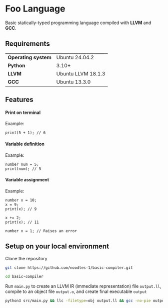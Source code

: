 # Foo Language
Basic statically-typed programming language compiled with **LLVM** and **GCC**.

## Requirements
<table>
    <tr>
        <td> <strong> Operating system </strong> </td>
        <td> Ubuntu 24.04.2 </td>
    </tr>
    <tr>
        <td> <strong> Python </strong> </td>
        <td> 3.10+ </td>
    </tr>
    <tr>
        <td> <strong> LLVM </strong> </td>
        <td> Ubuntu LLVM 18.1.3 </td>
    </tr>
    <tr>
        <td> <strong> GCC </strong> </td>
        <td> Ubuntu 13.3.0 </td>
    </tr>
</table>

## Features
#### Print on terminal
Example:
```
print(5 + 1); // 6
```

#### Variable definition
Example:
```
number num = 5;
print(num); // 5
```

#### Variable assignment
Example:
```
number x = 10;
x = 9;
print(x); // 9

x += 2;
print(x); // 11

number x = 1; // Raises an error
```

## Setup on your local environment
Clone the repository
```bash
git clone https://github.com/noodles-1/basic-compiler.git

cd basic-compiler
```

Run `main.py` to create an LLVM IR (immediate representation) file `output.ll`, compile to an object file `output.o`, and create final executable `output`
```bash
python3 src/main.py && llc -filetype=obj output.ll && gcc -no-pie output.o -o output && ./output
```